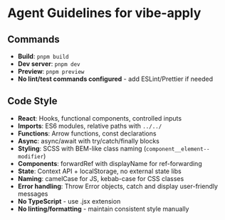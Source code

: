 # Agent Guidelines for vibe-apply

## Commands
- **Build**: `pnpm build`
- **Dev server**: `pnpm dev`
- **Preview**: `pnpm preview`
- **No lint/test commands configured** - add ESLint/Prettier if needed

## Code Style
- **React**: Hooks, functional components, controlled inputs
- **Imports**: ES6 modules, relative paths with `../../`
- **Functions**: Arrow functions, const declarations
- **Async**: async/await with try/catch/finally blocks
- **Styling**: SCSS with BEM-like class naming (`component__element--modifier`)
- **Components**: forwardRef with displayName for ref-forwarding
- **State**: Context API + localStorage, no external state libs
- **Naming**: camelCase for JS, kebab-case for CSS classes
- **Error handling**: Throw Error objects, catch and display user-friendly messages
- **No TypeScript** - use .jsx extension
- **No linting/formatting** - maintain consistent style manually